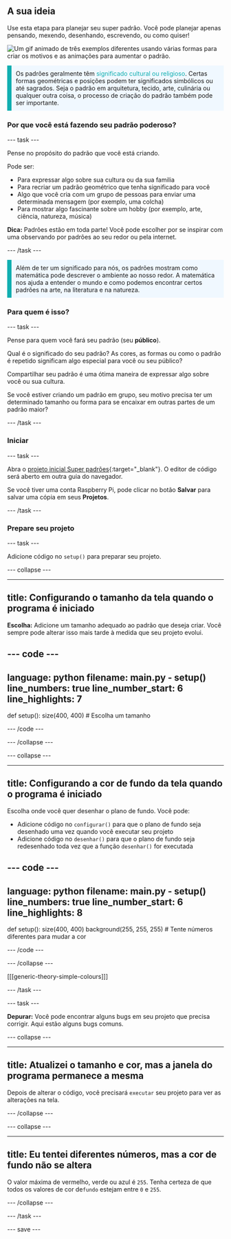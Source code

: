 ## A sua ideia

Use esta etapa para planejar seu super padrão. Você pode planejar apenas pensando, mexendo, desenhando, escrevendo, ou como quiser!

![Um gif animado de três exemplos diferentes usando várias formas para criar os motivos e as animações para aumentar o padrão.](images/ideas-1.gif)

<p style="border-left: solid; border-width:10px; border-color: #0faeb0; background-color: aliceblue; padding: 10px;">Os padrões geralmente têm <span style="color: #0faeb0">significado cultural ou religioso</span>. Certas formas geométricas e posições podem ter significados simbólicos ou até sagrados. Seja o padrão em arquitetura, tecido, arte, culinária ou qualquer outra coisa, o processo de criação do padrão também pode ser importante.</p>

### Por que você está fazendo seu padrão poderoso?

--- task ---

Pense no propósito do padrão que você está criando.

Pode ser:
- Para expressar algo sobre sua cultura ou da sua familia
- Para recriar um padrão geométrico que tenha significado para você
- Algo que você cria com um grupo de pessoas para enviar uma determinada mensagem (por exemplo, uma colcha)
- Para mostrar algo fascinante sobre um hobby (por exemplo, arte, ciência, natureza, música)

**Dica:** Padrões estão em toda parte! Você pode escolher por se inspirar com uma observando por padrões ao seu redor ou pela internet.

--- /task ---

<p style="border-left: solid; border-width:10px; border-color: #0faeb0; background-color: aliceblue; padding: 10px;">Além de ter um significado para nós, os padrões mostram como matemática pode descrever o ambiente ao nosso redor. A matemática nos ajuda a entender o mundo e como podemos encontrar certos padrões na arte, na literatura e na natureza. </p>

### Para quem é isso?

--- task ---

Pense para quem você fará seu padrão (seu **público**).

Qual é o significado do seu padrão? As cores, as formas ou como o padrão é repetido significam algo especial para você ou seu público?

Compartilhar seu padrão é uma ótima maneira de expressar algo sobre você ou sua cultura.

Se você estiver criando um padrão em grupo, seu motivo precisa ter um determinado tamanho ou forma para se encaixar em outras partes de um padrão maior?

--- /task ---

### Iniciar

--- task ---

Abra o [projeto inicial Super padrões](https://editor.raspberrypi.org/en/projects/powerful-patterns-starter){:target="_blank"}. O editor de código será aberto em outra guia do navegador.

Se você tiver uma conta Raspberry Pi, pode clicar no botão **Salvar** para salvar uma cópia em seus **Projetos**.

--- /task ---

### Prepare seu projeto

--- task ---

Adicione código no `setup()` para preparar seu projeto.

--- collapse ---

---
title: Configurando o tamanho da tela quando o programa é iniciado
---

**Escolha:** Adicione um tamanho adequado ao padrão que deseja criar. Você sempre pode alterar isso mais tarde à medida que seu projeto evolui.

--- code ---
---
language: python filename: main.py - setup() line_numbers: true line_number_start: 6
line_highlights: 7
---
def setup(): size(400, 400)  # Escolha um tamanho

--- /code ---

--- /collapse ---

--- collapse ---

---
title: Configurando a cor de fundo da tela quando o programa é iniciado
---

Escolha onde você quer desenhar o plano de fundo. Você pode:
+ Adicione código no `configurar()` para que o plano de fundo seja desenhado uma vez quando você executar seu projeto
+ Adicione código no `desenhar()` para que o plano de fundo seja redesenhado toda vez que a função `desenhar()` for executada

--- code ---
---
language: python filename: main.py - setup() line_numbers: true line_number_start: 6
line_highlights: 8
---
def setup(): size(400, 400) background(255, 255, 255)  # Tente números diferentes para mudar a cor

--- /code ---

--- /collapse ---

[[[generic-theory-simple-colours]]]

--- /task ---

--- task ---

**Depurar:** Você pode encontrar alguns bugs em seu projeto que precisa corrigir. Aqui estão alguns bugs comuns.

--- collapse ---

---
title: Atualizei o tamanho e cor, mas a janela do programa permanece a mesma
---

Depois de alterar o código, você precisará `executar` seu projeto para ver as alterações na tela.

--- /collapse ---

--- collapse ---

---
title: Eu tentei diferentes números, mas a cor de fundo não se altera
---

O valor máxima de vermelho, verde ou azul é `255`. Tenha certeza de que todos os valores de cor de`fundo` estejam entre `0` e `255`.

--- /collapse ---

--- /task ---


--- save ---
